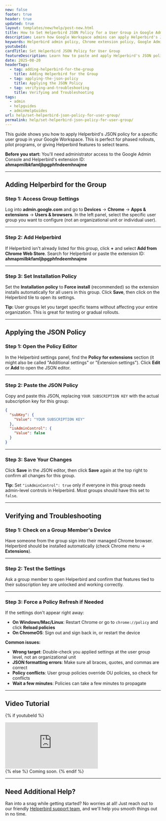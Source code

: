 ```yaml
---
new: false
footer: true
header: true
updated: true
layout: templates/new/help/post-new.html
title: How to Set Helperbird JSON Policy for a User Group in Google Admin
description: Learn how Google Workspace admins can apply Helperbird's JSON policy in the Google Admin Console for a specific user group, setting their subscription key and admin permissions.
keywords: Helperbird admin policy, Chrome extension policy, Google Admin Console, JSON policy, Helperbird isAdmin, Helperbird subKey, Chrome app extension settings, Chrome policy JSON, Google Admin user group
youtubeId:
cardTitle: Set Helperbird JSON Policy for User Group
featureDescription: Learn how to paste and apply Helperbird's JSON policy in Google Admin for a group of users so the subscription key and optional admin controls apply just to them.
date: 2025-08-20
headerTags:
  - tag: adding-helperbird-for-the-group
    title: Adding Helperbird for the Group
  - tag: applying-the-json-policy
    title: Applying the JSON Policy
  - tag: verifying-and-troubleshooting
    title: Verifying and Troubleshooting
tags:
  - admin
  - helpguides
  - adminHelpGuides
url: help/set-helperbird-json-policy-for-user-group/
permalink: help/set-helperbird-json-policy-for-user-group/
---
```


This guide shows you how to apply Helperbird's JSON policy for a specific user group in your Google Workspace. This is perfect for phased rollouts, pilot programs, or giving Helperbird features to select teams.

**Before you start:** You'll need administrator access to the Google Admin Console and Helperbird's extension ID: **ahmapmilbkfamljbpgphfndeemhnajme**

---

## Adding Helperbird for the Group

### Step 1: Access Group Settings

Log into **admin.google.com** and go to **Devices** → **Chrome** → **Apps & extensions** → **Users & browsers**. In the left panel, select the specific user group you want to configure (not an organizational unit or individual user).

---

### Step 2: Add Helperbird

If Helperbird isn't already listed for this group, click **+** and select **Add from Chrome Web Store**. Search for Helperbird or paste the extension ID: **ahmapmilbkfamljbpgphfndeemhnajme**

---

### Step 3: Set Installation Policy

Set the **Installation policy** to **Force install** (recommended) so the extension installs automatically for all users in this group. Click **Save**, then click on the Helperbird tile to open its settings.

**Tip:** User groups let you target specific teams without affecting your entire organization. This is great for testing or gradual rollouts.

---

## Applying the JSON Policy

### Step 1: Open the Policy Editor

In the Helperbird settings panel, find the **Policy for extensions** section (it might also be called "Additional settings" or "Extension settings"). Click **Edit** or **Add** to open the JSON editor.

---

### Step 2: Paste the JSON Policy

Copy and paste this JSON, replacing `YOUR SUBSCRIPTION KEY` with the actual subscription key for this group:

```json
{
  "subKey": {
    "Value": "YOUR SUBSCRIPTION KEY"
  },
  "isAdminControl": {
    "Value": false
  }
}
```

---

### Step 3: Save Your Changes

Click **Save** in the JSON editor, then click **Save** again at the top right to confirm all changes for this group.

**Tip:** Set `"isAdminControl": true` only if everyone in this group needs admin-level controls in Helperbird. Most groups should have this set to `false`.

---

## Verifying and Troubleshooting

### Step 1: Check on a Group Member's Device

Have someone from the group sign into their managed Chrome browser. Helperbird should be installed automatically (check Chrome menu → **Extensions**).

---

### Step 2: Test the Settings

Ask a group member to open Helperbird and confirm that features tied to their subscription key are unlocked and working correctly.

---

### Step 3: Force a Policy Refresh if Needed

If the settings don't appear right away:
- **On Windows/Mac/Linux**: Restart Chrome or go to `chrome://policy` and click **Reload policies**
- **On ChromeOS**: Sign out and sign back in, or restart the device

**Common issues:**
- **Wrong target**: Double-check you applied settings at the user group level, not an organizational unit
- **JSON formatting errors**: Make sure all braces, quotes, and commas are correct
- **Policy conflicts**: User group policies override OU policies, so check for conflicts
- **Wait a few minutes**: Policies can take a few minutes to propagate

---

## Video Tutorial

{% if youtubeId %}
<div class="aspect-w-16 aspect-h-9 mt-12 mb-12">
<iframe id="videos" src="https://www.youtube-nocookie.com/embed/{{youtubeId}}" title="YouTube video player" frameborder="0" allow="accelerometer; autoplay; clipboard-write; encrypted-media; gyroscope; picture-in-picture; web-share" allowfullscreen></iframe>
</div>
{% else %}
Coming soon.
{% endif %}

---

## Need Additional Help?

Ran into a snag while getting started? No worries at all! Just reach out to our friendly [Helperbird support team](/support/), and we'll help you smooth things out in no time.